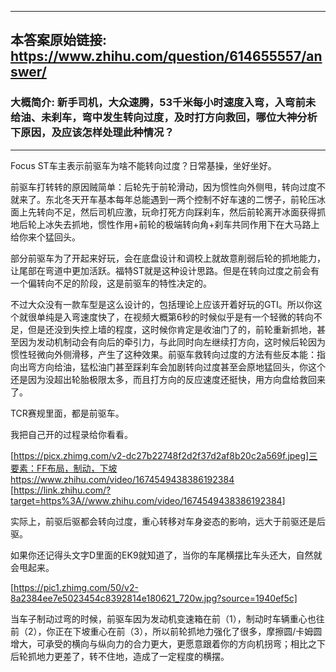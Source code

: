 ----------------------------------------
## 本答案原始链接: https://www.zhihu.com/question/614655557/answer/
### 大概简介: 新手司机，大众速腾，53千米每小时速度入弯，入弯前未给油、未刹车，弯中发生转向过度，及时打方向救回，哪位大神分析下原因，及应该怎样处理此种情况？
----------------------------------------
Focus ST车主表示前驱车为啥不能转向过度？日常基操，坐好坐好。

前驱车打转转的原因贼简单：后轮先于前轮滑动，因为惯性向外侧甩，转向过度不就来了。东北冬天开车基本每年总能遇到一两个控制不好车速的二愣子，前轮压冰面上先转向不足，然后司机应激，玩命打死方向踩刹车，然后前轮离开冰面获得抓地后轮上冰失去抓地，惯性作用+前轮的极端转向角+刹车共同作用下在大马路上给你来个猛回头。

部分前驱车为了开起来好玩，会在底盘设计和调校上就故意削弱后轮的抓地能力，让尾部在弯道中更加活跃。福特ST就是这种设计思路。但是在转向过度之前会有一个偏转向不足的阶段，这是前驱车的特性决定的。

不过大众没有一款车型是这么设计的，包括理论上应该开着好玩的GTI。所以你这个就很单纯是入弯速度快了，在视频大概第6秒的时候似乎是有一个轻微的转向不足，但是还没到失控上墙的程度，这时候你肯定是收油门了的，前轮重新抓地，甚至因为发动机制动会有向后的牵引力，与此同时向左继续打方向，这时候后轮因为惯性轻微向外侧滑移，产生了这种效果。前驱车救转向过度的方法有些反本能：指向出弯方向给油，猛松油门甚至踩刹车会加剧转向过度甚至会原地猛回头，你这个还是因为没超出轮胎极限太多，而且打方向的反应速度还挺快，用方向盘给救回来了。

TCR赛规里面，都是前驱车。

我把自己开的过程录给你看看。

[https://picx.zhimg.com/v2-dc27b22748f2d2f37d2af8b20c2a569f.jpeg]三要素：FF布局，制动，下坡https://www.zhihu.com/video/1674549438386192384 [https://link.zhihu.com/?target=https%3A//www.zhihu.com/video/1674549438386192384]

实际上，前驱后驱都会转向过度，重心转移对车身姿态的影响，远大于前驱还是后驱。

如果你还记得头文字D里面的EK9就知道了，当你的车尾横摆比车头还大，自然就会甩起来。

[https://pic1.zhimg.com/50/v2-8a2384ee7e5023454c8392814e180621_720w.jpg?source=1940ef5c]

当车子制动过弯的时候，前驱车因为发动机变速箱在前（1），制动时车辆重心也往前（2），你正在下坡重心在前（3），所以前轮抓地力强化了很多，摩擦圆/卡姆圆增大，可承受的横向与纵向力的合力更大，更愿意跟着你的方向机拐弯；相比之下 后轮抓地力更差了，转不住地，造成了一定程度的横摆。